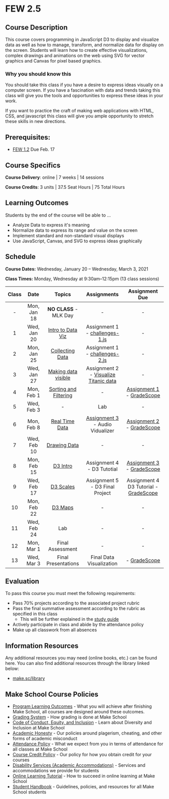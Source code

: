# FEW 2.5

## Course Description

This course covers programming in JavaScript D3 to display and visualize data as well as how to manage, transform, and normalize data for display on the screen. Students will learn how to create effective visualizations, complex drawings and animations on the web using SVG for vector graphics and Canvas for pixel based graphics.

### Why you should know this

You should take this class if you have a desire to express ideas visually on a computer screen. If you have a fascination with data and trends taking this class will give you the tools and opportunities to express these ideas in your work.

If you want to practice the craft of making web applications with HTML, CSS, and javascript this class will give you ample opportunity to stretch these skills in new directions.

## Prerequisites:

- [FEW 1.2](https://github.com/Make-School-Courses/FEW-1.2-JavaScript-Foundations) Due Feb. 17

## Course Specifics

**Course Delivery**: online | 7 weeks | 14 sessions

**Course Credits**: 3 units | 37.5 Seat Hours | 75 Total Hours

## Learning Outcomes

Students by the end of the course will be able to ...

- Analyze Data to express it's meaning
- Normalize data to express its range and value on the screen
- Implement standard and non-standard visual displays
- Use JavaScript, Canvas, and SVG to express ideas graphically

## Schedule

**Course Dates:** Wednesday, January 20 – Wednesday, March 3, 2021

**Class Times:** Monday, Wednesday at 9:30am–12:15pm (13 class sessions)

| Class | Date        | Topics                 | Assignments | Assignment Due |
|:-----:|:-----------:|:----------------------:|:-----------:|:--------------:|
|  -    | Mon, Jan 18 | **NO CLASS** - MLK Day | -           | -              |
|  1    | Wed, Jan 20 | [Intro to Data Viz]    | Assignment 1 <br>- [challenges-1.js] | - |
|  2    | Mon, Jan 25 | [Collecting Data]      | Assignment 1 <br>- [challenges-2.js] | - |
|  3    | Wed, Jan 27 | [Making data visible]  | Assignment 2 <br>- [Visualize Titanic data] | - |
|  4    | Mon, Feb 1  | [Sorting and Filtering] | -          | [Assignment 1] - [GradeScope] |
|  5    | Wed, Feb 3  | -                      | Lab         | - |
|  6    | Mon, Feb 8  | [Real Time Data]       | [Assignment 3] <br>- Audio Vidualizer | [Assignment 2] - [GradeScope] |
|  7    | Wed, Feb 10 | [Drawing Data]         | -           | - |
|  8    | Mon, Feb 15 | [D3 Intro]             | Assignment 4 <br>- D3 Tutotial | [Assignment 3] - [GradeScope] |
|  9    | Wed, Feb 17 | [D3 Scales]            | Assignment 5 <br>- D3 Final Project | Assignment 4 D3 Tutorial - [GradeScope] |
| 10    | Mon, Feb 22 | [D3 Maps]              | -           | - |
| 11    | Wed, Feb 24 | Lab                    | -           | - |
| 12    | Mon, Mar 1  | Final Assessment       | -           | - |
| 13    | Wed, Mar 3  | Final Presentations    | Final Data Visualization | - [GradeScope] |

<!-- Lessons -->
[Intro to Data Viz]: lessons/lesson-01.md
[Collecting Data]: lessons/lesson-02.md
[Making data visible]: lessons/lesson-03.md
[Sorting and Filtering]: lessons/lesson-04.md
[Real Time Data]: lessons/lesson-06.md
[Drawing Data]: lessons/lesson-07.md
[D3 Intro]: lessons/lesson-08.md
[D3 Scales]: lessons/lesson-09.md
[D3 Maps]: lessons/lesson-10.md

<!-- Assignments -->
[GradeScope]:https://www.gradescope.com/courses/218919

[challenges-1.js]: https://github.com/MakeSchool-Tutorials/FEW-2-5-Data-Visualization-Working-with-Data
[challenges-2.js]: https://github.com/MakeSchool-Tutorials/FEW-2-5-Data-Visualization-Working-with-Data
[Visualize Titanic data]: https://github.com/Make-School-Labs/FEW-2-5-Titanic-Visualization
[Assignment 1]: https://github.com/MakeSchool-Tutorials/FEW-2-5-Data-Visualization-Working-with-Data
[Real Time Data]: https://github.com/Make-School-Labs/FEW-2-5-Data-Visualization-Real-Time-Data
[Assignment 2]: https://github.com/Make-School-Labs/FEW-2-5-Titanic-Visualization
[Assignment 3]: https://github.com/Make-School-Labs/FEW-2-5-Data-Visualization-Real-Time-Data

## Evaluation

To pass this course you must meet the following requirements:

- Pass 70% projects according to the associated project rubric
- Pass the final summative assessment according to the rubric as specified in this class
    - This will be further explained in the [study guide](study-guide.md)
- Actively participate in class and abide by the attendance policy
- Make up all classwork from all absences

##  Information Resources

Any additional resources you may need (online books, etc.) can be found here. You can also find additional resources through the library linked below:

- [make.sc/library](http://make.sc/library)

## Make School Course Policies

- [Program Learning Outcomes](https://make.sc/program-learning-outcomes) - What you will achieve after finishing Make School, all courses are designed around these outcomes.
- [Grading System](https://make.sc/grading-system) - How grading is done at Make School
- [Code of Conduct, Equity, and Inclusion](https://make.sc/code-of-conduct) - Learn about Diversity and Inclusion at Make School
- [Academic Honesty](https://make.sc/academic-honesty-policy) - Our policies around plagerism, cheating, and other forms of academic misconduct
- [Attendance Policy](https://make.sc/attendance-policy) - What we expect from you in terms of attendance for all classes at Make School
- [Course Credit Policy](https://make.sc/course-credit-policy) - Our policy for how you obtain credit for your courses
- [Disability Services (Academic Accommodations)](https://make.sc/disability-services) - Services and accommodations we provide for students
- [Online Learning Tutorial](https://make.sc/online-learning-tutorial) - How to succeed in online learning at Make School
- [Student Handbook](https://make.sc/student-handbook) - Guidelines, policies, and resources for all Make School students

